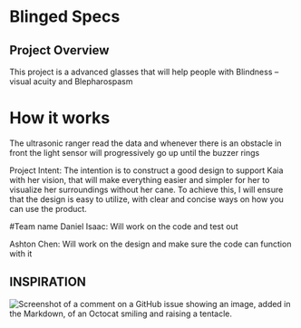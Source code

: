 # Blinged Specs

## Project Overview
This project is a advanced glasses that will help people with Blindness – visual acuity and Blepharospasm

# How it works
The ultrasonic ranger read the data and whenever there is an obstacle in front the light sensor will progressively go up until the buzzer rings

Project Intent:
The intention is to construct a good design to support Kaia with her vision, that will make everything easier and simpler for her to visualize her surroundings without her cane. To achieve this, I will ensure that the design is easy to utilize, with clear and concise ways on how you can use the product. 

#Team name
Daniel Isaac: Will work on the code and test out

Ashton Chen: Will work on the design and make sure the code can function with it

## INSPIRATION
![Screenshot of a comment on a GitHub issue showing an image, added in the Markdown, of an Octocat smiling and raising a tentacle.](https://i.ytimg.com/vi/zuXmo_eJgEE/maxresdefault.jpg)
